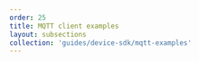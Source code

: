 ```yaml
---
order: 25
title: MQTT client examples
layout: subsections
collection: 'guides/device-sdk/mqtt-examples'
---
```

